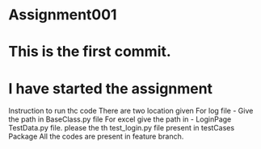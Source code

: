 # Assignment001
# This is the first commit.
# I have started the assignment
Instruction to run thc code
There are two location given
For log file - Give the path in BaseClass.py file
For excel give the path in - LoginPage TestData.py file.
please the th test_login.py file present in testCases Package
All the codes are present in feature branch.
